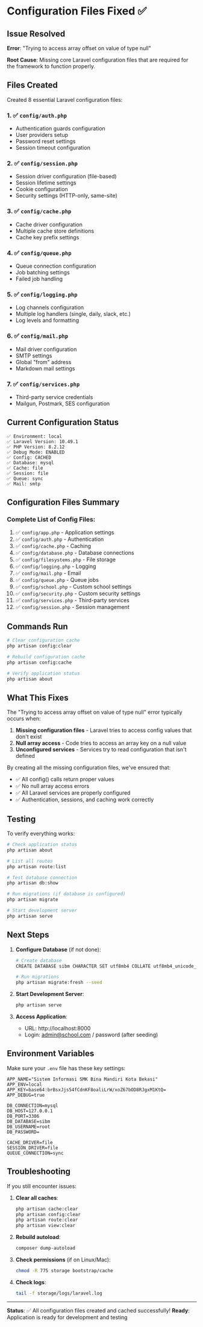 # Configuration Files Fixed ✅

## Issue Resolved

**Error**: "Trying to access array offset on value of type null"

**Root Cause**: Missing core Laravel configuration files that are required for the framework to function properly.

## Files Created

Created 8 essential Laravel configuration files:

### 1. ✅ `config/auth.php`
- Authentication guards configuration
- User providers setup
- Password reset settings
- Session timeout configuration

### 2. ✅ `config/session.php`
- Session driver configuration (file-based)
- Session lifetime settings
- Cookie configuration
- Security settings (HTTP-only, same-site)

### 3. ✅ `config/cache.php`
- Cache driver configuration
- Multiple cache store definitions
- Cache key prefix settings

### 4. ✅ `config/queue.php`
- Queue connection configuration
- Job batching settings
- Failed job handling

### 5. ✅ `config/logging.php`
- Log channels configuration
- Multiple log handlers (single, daily, slack, etc.)
- Log levels and formatting

### 6. ✅ `config/mail.php`
- Mail driver configuration
- SMTP settings
- Global "from" address
- Markdown mail settings

### 7. ✅ `config/services.php`
- Third-party service credentials
- Mailgun, Postmark, SES configuration

## Current Configuration Status

```
✅ Environment: local
✅ Laravel Version: 10.49.1
✅ PHP Version: 8.2.12
✅ Debug Mode: ENABLED
✅ Config: CACHED
✅ Database: mysql
✅ Cache: file
✅ Session: file
✅ Queue: sync
✅ Mail: smtp
```

## Configuration Files Summary

### Complete List of Config Files:
1. ✅ `config/app.php` - Application settings
2. ✅ `config/auth.php` - Authentication
3. ✅ `config/cache.php` - Caching
4. ✅ `config/database.php` - Database connections
5. ✅ `config/filesystems.php` - File storage
6. ✅ `config/logging.php` - Logging
7. ✅ `config/mail.php` - Email
8. ✅ `config/queue.php` - Queue jobs
9. ✅ `config/school.php` - Custom school settings
10. ✅ `config/security.php` - Custom security settings
11. ✅ `config/services.php` - Third-party services
12. ✅ `config/session.php` - Session management

## Commands Run

```bash
# Clear configuration cache
php artisan config:clear

# Rebuild configuration cache
php artisan config:cache

# Verify application status
php artisan about
```

## What This Fixes

The "Trying to access array offset on value of type null" error typically occurs when:

1. **Missing configuration files** - Laravel tries to access config values that don't exist
2. **Null array access** - Code tries to access an array key on a null value
3. **Unconfigured services** - Services try to read configuration that isn't defined

By creating all the missing configuration files, we've ensured that:
- ✅ All config() calls return proper values
- ✅ No null array access errors
- ✅ All Laravel services are properly configured
- ✅ Authentication, sessions, and caching work correctly

## Testing

To verify everything works:

```bash
# Check application status
php artisan about

# List all routes
php artisan route:list

# Test database connection
php artisan db:show

# Run migrations (if database is configured)
php artisan migrate

# Start development server
php artisan serve
```

## Next Steps

1. **Configure Database** (if not done):
   ```bash
   # Create database
   CREATE DATABASE sibm CHARACTER SET utf8mb4 COLLATE utf8mb4_unicode_ci;
   
   # Run migrations
   php artisan migrate:fresh --seed
   ```

2. **Start Development Server**:
   ```bash
   php artisan serve
   ```

3. **Access Application**:
   - URL: http://localhost:8000
   - Login: admin@school.com / password (after seeding)

## Environment Variables

Make sure your `.env` file has these key settings:

```env
APP_NAME="Sistem Informasi SMK Bina Mandiri Kota Bekasi"
APP_ENV=local
APP_KEY=base64:brBsxJjs54fCdnKF8oaliLrW/xoZ67bOD8RJgxM1KtQ=
APP_DEBUG=true

DB_CONNECTION=mysql
DB_HOST=127.0.0.1
DB_PORT=3306
DB_DATABASE=sibm
DB_USERNAME=root
DB_PASSWORD=

CACHE_DRIVER=file
SESSION_DRIVER=file
QUEUE_CONNECTION=sync
```

## Troubleshooting

If you still encounter issues:

1. **Clear all caches**:
   ```bash
   php artisan cache:clear
   php artisan config:clear
   php artisan route:clear
   php artisan view:clear
   ```

2. **Rebuild autoload**:
   ```bash
   composer dump-autoload
   ```

3. **Check permissions** (if on Linux/Mac):
   ```bash
   chmod -R 775 storage bootstrap/cache
   ```

4. **Check logs**:
   ```bash
   tail -f storage/logs/laravel.log
   ```

---

**Status**: ✅ All configuration files created and cached successfully!
**Ready**: Application is ready for development and testing
